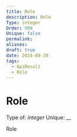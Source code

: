 ```yaml
---
title: Role
description: Role
Type: integer
Order: 999
Unique: false
permalink: 
aliases: 
draft: true
date: 2024-09-30
tags:
  - ApiResult
  - Role
---
```

# Role

Type of: _integer_
Unique: __

Role

